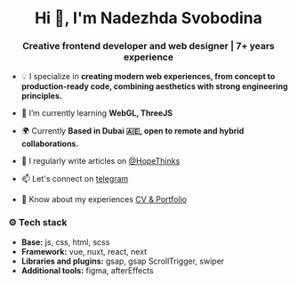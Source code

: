<h1 align="center">Hi 👋, I'm Nadezhda Svobodina</h1>
<h3 align="center">Creative frontend developer and web designer | 7+ years experience</h3>

- 💡 I specialize in **creating modern web experiences, from concept to production-ready code, combining aesthetics with strong engineering principles.**

- 🌱 I’m currently learning **WebGL, ThreeJS**

- 🌍 Currently **Based in Dubai 🇦🇪, open to remote and hybrid collaborations.**

- 📝 I regularly write articles on [@HopeThinks](https://t.me/hopeThinks)

- 📫 Let's connect on [telegram](https://t.me/HopeFreedom)

- 📄 Know about my experiences [CV & Portfolio](https://hope-freedom.notion.site/Nadezhda-Svobodina-2624538c281f803399c8c89989492535)


<h3 align="left">⚙️ Tech stack</h3>
<ul>
  <li>
    <strong>Base:</strong> js, css, html, scss
  </li>
  <li>
    <strong>Framework:</strong> vue, nuxt, react, next
  </li>
  <li>
    <strong>Libraries and plugins:</strong> gsap, gsap ScrollTrigger, swiper
  </li>
  <li>
    <strong>Additional tools:</strong> figma, afterEffects
  </li>
</ul>

